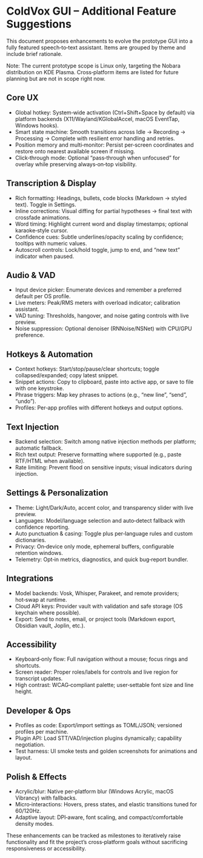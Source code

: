 # ColdVox GUI – Additional Feature Suggestions

This document proposes enhancements to evolve the prototype GUI into a fully featured speech‑to‑text assistant. Items are grouped by theme and include brief rationale.

Note: The current prototype scope is Linux only, targeting the Nobara distribution on KDE Plasma. Cross‑platform items are listed for future planning but are not in scope right now.

## Core UX

- Global hotkey: System‑wide activation (Ctrl+Shift+Space by default) via platform backends (X11/Wayland/KGlobalAccel, macOS EventTap, Windows hooks).
- Smart state machine: Smooth transitions across Idle → Recording → Processing → Complete with resilient error handling and retries.
- Position memory and multi‑monitor: Persist per‑screen coordinates and restore onto nearest available screen if missing.
- Click‑through mode: Optional “pass‑through when unfocused” for overlay while preserving always‑on‑top visibility.

## Transcription & Display

- Rich formatting: Headings, bullets, code blocks (Markdown → styled text). Toggle in Settings.
- Inline corrections: Visual diffing for partial hypotheses → final text with crossfade animations.
- Word timing: Highlight current word and display timestamps; optional karaoke‑style cursor.
- Confidence cues: Subtle underlines/opacity scaling by confidence; tooltips with numeric values.
- Autoscroll controls: Lock/hold toggle, jump to end, and “new text” indicator when paused.

## Audio & VAD

- Input device picker: Enumerate devices and remember a preferred default per OS profile.
- Live meters: Peak/RMS meters with overload indicator; calibration assistant.
- VAD tuning: Thresholds, hangover, and noise gating controls with live preview.
- Noise suppression: Optional denoiser (RNNoise/NSNet) with CPU/GPU preference.

## Hotkeys & Automation

- Context hotkeys: Start/stop/pause/clear shortcuts; toggle collapsed/expanded; copy latest snippet.
- Snippet actions: Copy to clipboard, paste into active app, or save to file with one keystroke.
- Phrase triggers: Map key phrases to actions (e.g., “new line”, “send”, “undo”).
- Profiles: Per‑app profiles with different hotkeys and output options.

## Text Injection

- Backend selection: Switch among native injection methods per platform; automatic fallback.
- Rich text output: Preserve formatting where supported (e.g., paste RTF/HTML when available).
- Rate limiting: Prevent flood on sensitive inputs; visual indicators during injection.

## Settings & Personalization

- Theme: Light/Dark/Auto, accent color, and transparency slider with live preview.
- Languages: Model/language selection and auto‑detect fallback with confidence reporting.
- Auto punctuation & casing: Toggle plus per‑language rules and custom dictionaries.
- Privacy: On‑device only mode, ephemeral buffers, configurable retention windows.
- Telemetry: Opt‑in metrics, diagnostics, and quick bug‑report bundler.

## Integrations

- Model backends: Vosk, Whisper, Parakeet, and remote providers; hot‑swap at runtime.
- Cloud API keys: Provider vault with validation and safe storage (OS keychain where possible).
- Export: Send to notes, email, or project tools (Markdown export, Obsidian vault, Joplin, etc.).

## Accessibility

- Keyboard‑only flow: Full navigation without a mouse; focus rings and shortcuts.
- Screen reader: Proper roles/labels for controls and live region for transcript updates.
- High contrast: WCAG‑compliant palette; user‑settable font size and line height.

## Developer & Ops

- Profiles as code: Export/import settings as TOML/JSON; versioned profiles per machine.
- Plugin API: Load STT/VAD/injection plugins dynamically; capability negotiation.
- Test harness: UI smoke tests and golden screenshots for animations and layout.

## Polish & Effects

- Acrylic/blur: Native per‑platform blur (Windows Acrylic, macOS Vibrancy) with fallbacks.
- Micro‑interactions: Hovers, press states, and elastic transitions tuned for 60/120Hz.
- Adaptive layout: DPI‑aware, font scaling, and compact/comfortable density modes.

These enhancements can be tracked as milestones to iteratively raise functionality and fit the project’s cross‑platform goals without sacrificing responsiveness or accessibility.
